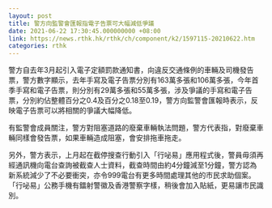 ```yaml
---
layout: post
title: 警方向監警會匯報指電子告票可大幅減低爭議
date: 2021-06-22 17:30:45.000000000 +08:00
link: https://news.rthk.hk/rthk/ch/component/k2/1597115-20210622.htm
categories: rthk
---
```


警方自去年3月起引入電子定額罰款通知書，向違反交通條例的車輛及司機發告票，警方數字顯示，去年手寫及電子告票分別有163萬多張和106萬多張，今年首季手寫和電子告票，則分別有29萬多張和55萬多張，涉及爭議的手寫和電子告票，分別約佔整體百分之0.4及百分之0.18至0.19，警方向監警會匯報時表示，反映電子告票可以將相關的爭議大幅降低。

有監警會成員關注，警方對阻塞道路的廢棄車輛執法問題，警方代表指，對廢棄車輛同樣會發告票，如果車輛造成阻塞，會安排拖車拖走。

另外，警方表示，上月起在截停搜查行動引入「行咇易」應用程式後，警員毋須再經通訊機向電台查詢被截查人士資料，截查時間由約4分鐘減至1分鐘，警方認為新系統減少了不必要衝突，亦令999電台有更多時間處理其他的市民求助個案。「行咇易」公務手機有鐳射警徽及香港警察字樣，稍後會加入貼紙，更易讓市民識別。
